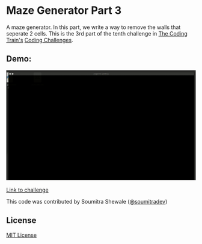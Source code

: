 # Maze Generator Part 3
A maze generator. In this part, we write a way to remove the walls that seperate 2 cells. This is the 3rd part of the tenth challenge in [The Coding Train's](https://www.youtube.com/channel/UCvjgXvBlbQiydffZU7m1_aw) [Coding Challenges](https://thecodingtrain.com/CodingChallenges/).

## Demo:
![Demo of the program](./demo.gif)

[Link to challenge](https://thecodingtrain.com/CodingChallenges/010.3-maze-dfs-p5.html)

This code was contributed by Soumitra Shewale ([@soumitradev](https://github.com/soumitradev))

## License
[MIT License](../LICENSE)
